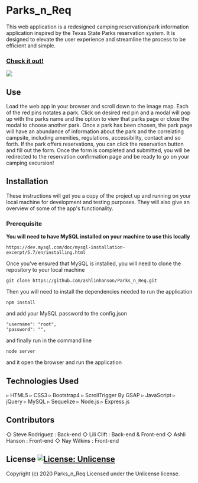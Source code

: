 # Parks_n_Req

 This web application is a redesigned camping reservation/park information application inspired by the Texas State Parks reservation system. It is designed to elevate the user experience and streamline the process to be efficient and simple. 

 ### [Check it out!](salty-hamlet-73070.herokuapp.com/) 
<img src="./public/img/parks_n_req.png">

 ## Use 
 Load the web app in your browser and scroll down to the image map. Each of the red pins notates a park. Click on desired red pin and a modal will pop up with the parks name and the option to view that parks page or close the modal to choose another park.
 Once a park has been chosen, the park page will have an abundance of information about the park and the correlating campsite, including amenities, regulations, accessibility, contact and so forth. 
 If the park offers reservations, you can click the reservation button and fill out the form. 
 Once the form is completed and submitted, you will be redirected to the reservation confirmation page and be ready to go on your camping excursion!

 ## Installation
 These instructions will get you a copy of the project up and running on your local machine for development and testing purposes. They will also give an overview of some of the app's functionality. 
### Prerequisite
**You will need to have MySQL installed on your machine to use this locally**
````
https://dev.mysql.com/doc/mysql-installation-excerpt/5.7/en/installing.html
````
Once you've ensured that MySQL is installed, you will need to clone the repository to your local machine

````
git clone https://github.com/ashlinhanson/Parks_n_Req.git
````

Then you will need to install the dependencies needed to run the application
````
npm install
````
and add your MySQL password to the config.json
````
"username": "root",
"password": "",
````

and finally run in the command line
````
node server
````
and it open the browser and run the application

 ## Technologies Used
 ▹ HTML5
 ▹ CSS3
 ▹ Bootstrap4
 ▹ ScrollTrigger By GSAP
 ▹ JavaScript
 ▹ jQuery
 ▹ MySQL
 ▹ Sequelize
 ▹ Node.js
 ▹ Express.js

  ## Contributors 
 ◇ Steve Rodriguez : Back-end 
 ◇ Lili Clift : Back-end & Front-end 
 ◇ Ashli Hanson : Front-end 
 ◇ Nay Wilkins : Front-end 
 ## License  [![License: Unlicense](https://img.shields.io/badge/license-Unlicense-blue.svg)](http://unlicense.org/) 
 Copyright (c) 2020 Parks_n_Req Licensed under the Unlicense license.
